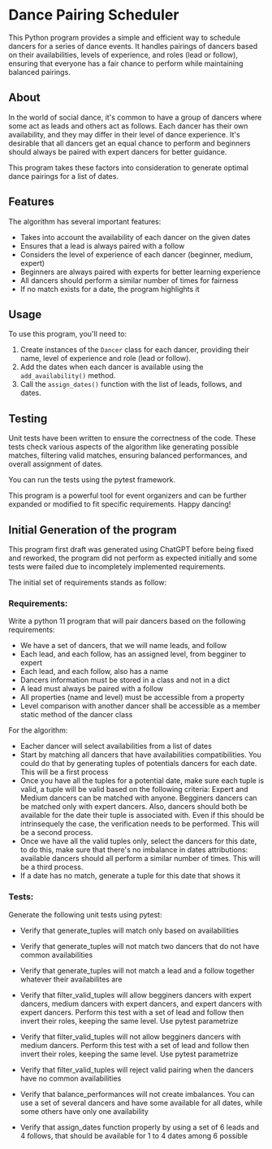 # Dance Pairing Scheduler

This Python program provides a simple and efficient way to schedule dancers for a series of dance events. It handles pairings of dancers based on their availabilities, levels of experience, and roles (lead or follow), ensuring that everyone has a fair chance to perform while maintaining balanced pairings.

## About

In the world of social dance, it's common to have a group of dancers where some act as leads and others act as follows. Each dancer has their own availability, and they may differ in their level of dance experience. It's desirable that all dancers get an equal chance to perform and beginners should always be paired with expert dancers for better guidance.

This program takes these factors into consideration to generate optimal dance pairings for a list of dates.

## Features

The algorithm has several important features:

- Takes into account the availability of each dancer on the given dates
- Ensures that a lead is always paired with a follow
- Considers the level of experience of each dancer (beginner, medium, expert)
- Beginners are always paired with experts for better learning experience
- All dancers should perform a similar number of times for fairness
- If no match exists for a date, the program highlights it 

## Usage

To use this program, you'll need to:

1. Create instances of the `Dancer` class for each dancer, providing their name, level of experience and role (lead or follow).
2. Add the dates when each dancer is available using the `add_availability()` method.
3. Call the `assign_dates()` function with the list of leads, follows, and dates.

## Testing

Unit tests have been written to ensure the correctness of the code. These tests check various aspects of the algorithm like generating possible matches, filtering valid matches, ensuring balanced performances, and overall assignment of dates.

You can run the tests using the pytest framework. 

This program is a powerful tool for event organizers and can be further expanded or modified to fit specific requirements. Happy dancing!


## Initial Generation of the program

This program first draft was generated using ChatGPT before being fixed and reworked, the program did not perform as expected initially and some tests were failed due to incompletely implemented requirements.

The initial set of requirements stands as follow:

### Requirements:

Write a python 11 program that will pair dancers based on the following requirements:

- We have a set of dancers, that we will name leads, and follow
- Each lead, and each follow, has an assigned level, from begginer to expert
- Each lead, and each follow, also has a name
- Dancers information must be stored in a class and not in a dict
- A lead must always be paired with a follow
- All properties (name and level) must be accessible from a property
- Level comparison with another dancer shall be accessible as a member static method of the dancer class

For the algorithm:

- Eacher dancer will select availabilities from a list of dates
- Start by matching all dancers that have availabilities compatibilities. You could do that by generating tuples of potentials dancers for each date. This will be a first process
- Once you have all the tuples for a potential date, make sure each tuple is valid, a tuple will be valid based on the following criteria: Expert and Medium dancers can be matched with anyone. Begginers dancers can be matched only with expert dancers. Also, dancers should both be available for the date their tuple is associated with. Even if this should be intrinsequely the case, the verification needs to be performed. This will be a second process.
- Once we have all the valid tuples only, select the dancers for this date, to do this, make sure that there's no imbalance in dates attributions: available dancers should all perform a similar number of times. This will be a third process.
- If a date has no match, generate a tuple for this date that shows it


### Tests:

Generate the following unit tests using pytest:

- Verify that generate_tuples will match only based on availabilities
- Verify that generate_tuples will not match two dancers that do not have common availabilities
- Verify that generate_tuples will not match a lead and a follow together whatever their availabilites are

- Verify that filter_valid_tuples will allow begginers dancers with expert dancers, medium dancers with expert dancers, and expert dancers with expert dancers. Perform this test with a set of lead and follow then invert their roles, keeping the same level. Use pytest parametrize
- Verify that filter_valid_tuples will not allow begginers dancers with medium dancers.  Perform this test with a set of lead and follow then invert their roles, keeping the same level. Use pytest parametrize
- Verify that filter_valid_tuples will reject valid pairing when the dancers have no common availabilities

- Verify that balance_performances will not create imbalances. You can use a set of several dancers and have some available for all dates, while some others have only one availability

- Verify that assign_dates function properly by using a set of 6 leads and 4 follows, that should be available for 1 to 4 dates among 6 possible